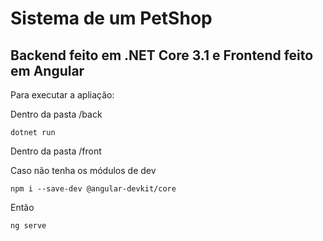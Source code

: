 # Sistema de um PetShop

## Backend feito em .NET Core 3.1 e Frontend feito em Angular

Para executar a apliação:

Dentro da pasta /back

    
    dotnet run
    
Dentro da pasta /front

Caso não tenha os módulos de dev
    
    npm i --save-dev @angular-devkit/core

Então    
    
    ng serve
    

